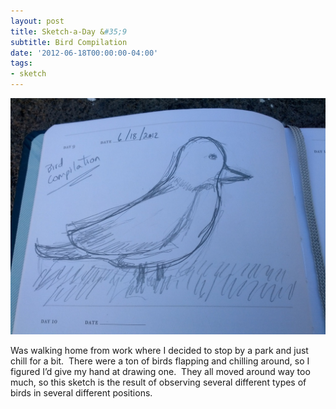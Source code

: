 ```yaml
---
layout: post
title: Sketch-a-Day &#35;9
subtitle: Bird Compilation
date: '2012-06-18T00:00:00-04:00'
tags:
- sketch
---
```

![](/images/sketches/sad9-bird-compilation.jpg)

Was walking home from work where I decided to stop by a park and just chill for a bit.  There were a ton of birds flapping and chilling around, so I figured I’d give my hand at drawing one.  They all moved around way too much, so this sketch is the result of observing several different types of birds in several different positions.
